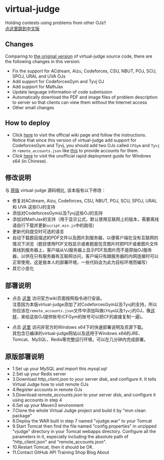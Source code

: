 
virtual-judge
=============

Holding contests using problems from other OJs!!  
[点这里跳到中文版](#修改说明)

## Changes

Comparing to [the original version](https://github.com/chaoshxxu/virtual-judge/tree/9dc0be82ed7e05dc17b7f042a935bf3db8435ce4) of virtual-judge source code, there are the following changes in this version:

- Fix the support for ACdream, Aizu, Codeforces, CSU, NBUT, POJ, SCU, SPOJ, URAL and UVA OJs
- Add support for CodeforcesGym and Tyvj OJ
- Add support for MathJax
- Update language information of code submission
- Automatically download the PDF and image files of problem description to server so that clients can view them without the Internet access
- Other small changes


## How to deploy

- Click [here](https://github.com/chaoshxxu/virtual-judge/wiki/How-to-deploy-your-own-Virtual-Judge) to visit the official wiki page and follow the instructions.  
  Notice that since this version of virtual-judge add support for CodeforcesGym and Tyvj, you should add two OJs called `CFGym` and `Tyvj` in `remote_accounts.json` like [this](https://gist.github.com/hnshhslsh/eb79be0d2a436a16cec77ff2f8552f7e) to provide accounts for them.
- Click [here](https://www.myblog.link/2017/01/09/VJudge-On-Windows-X64/) to visit the unofficial rapid deployment guide for Windows x64 (in Chinese).

## 修改说明

与 [原版](https://github.com/chaoshxxu/virtual-judge/tree/9dc0be82ed7e05dc17b7f042a935bf3db8435ce4) virtual-judge 源码相比, 该本版有以下修改：
- 修复对ACdream, Aizu, Codeforces, CSU, NBUT, POJ, SCU, SPOJ, URAL 和 UVA 这些OJ的支持
- 添加对CodeforcesGym以及Tyvj这些OJ的支持
- 添加对MathJax的支持（用于显示公式，默认使用互联网上的版本，需要离线请自行下载并更新`script.min.js`中的路径）
- 更新代码提交时可选的语言
- 自动下载题目描述的PDF文件以及图片到服务器，以便客户端在没有互联网的情况下浏览（题目使用PDF文档显示或者题面包含图片时把PDF或者图片文件离线到服务器上，客户端从VJ服务器上显示PDF及图片而不是原始OJ服务器，以供在只有服务器有互联网访问，客户端只有跟服务器的内网连接时可以正常使用，这是我本人的部署环境，一些代码会为此为目标环境而编写）
- 其它小变化

## 部署说明

- 点击 [这里](https://github.com/chaoshxxu/virtual-judge/wiki/How-to-deploy-your-own-Virtual-Judge) 访问官方wiki页面按照指令进行安装。  
  注意因为本版virtual-judge添加了对CodeforcesGym以及Tyvj的支持，所以你应该在`remote_accounts.json`文件中添加叫做`CFGym`以及`Tyvj`的OJ，像[这样](https://gist.github.com/hnshhslsh/eb79be0d2a436a16cec77ff2f8552f7e)，来给这些OJ提供账号(CFGym的账号可以把CF的直接复制一遍)。

- 点击 [这里](https://www.myblog.link/2017/01/09/VJudge-On-Windows-X64/) 访问非官方的Windows x64下的快速部署说明及资源下载。  
  其包含已编译的virtual-judge网站以及适用于Windows x64的JRE、Tomcat、MySQL、Redis等完整运行环境，可以在几分钟内完成部署。

## 原版部署说明
- 1.Set up your MySQL and import this *mysql.sql*
- 2.Set up your Redis server
- 3.Download *http_client.json* to your server disk, and configure it. It tells Virtual Judge how to visit remote OJs
- 4.Register accounts in remote OJs
- 5.Download *remote_accounts.json* to your server disk, and configure it using accounts in step 4
- 6.Set up your Maven3 environment
- 7.Clone the whole Virtual Judge project and build it by "mvn clean package"
- 8.Deploy the WAR built in step 7 named "vjudge.war" to your Tomcat
- 9.Start Tomcat then find the file named "config.properties" in unzipped "vjudge" directory in your Tomcat webapps directory. Configure all the parameters in it, especially including the absolute path of "http_client.json" and "remote_accounts.json".
- 10.Restart Tomcat, then it should be OK.
- 11.Contact GitHub API Training Shop Blog About
